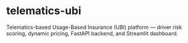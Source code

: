 # telematics-ubi
Telematics-based Usage-Based Insurance (UBI) platform — driver risk scoring, dynamic pricing, FastAPI backend, and Streamlit dashboard.
